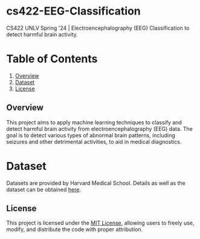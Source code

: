 # cs422-EEG-Classification
CS422 UNLV Spring '24 | Electroencephalography (EEG) Classification to detect harmful brain activity. 

# Table of Contents

1. [Overview](#overview)
2. [Dataset](#dataset)
3. [License](#license)

## Overview
This project aims to apply machine learning techniques to classify and detect harmful brain activity from electroencephalography (EEG) data. The goal is to detect various types of abnormal brain patterns, including seizures and other detrimental activities, to aid in medical diagnostics.

# Dataset
Datasets are provided by Harvard Medical School. Details as well as the dataset can be obtained [here](https://www.kaggle.com/competitions/hms-harmful-brain-activity-classification/data).

## License
This project is licensed under the [MIT License](LICENSE), allowing users to freely use, modify, and distribute the code with proper attribution.
